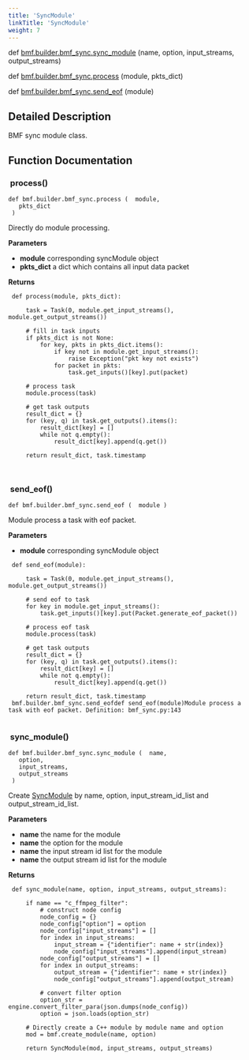 ```yaml
---
title: 'SyncModule'
linkTitle: 'SyncModule'
weight: 7
---
```


[//]: <> (REF_MD: group__syncMd.html)


def   [bmf.builder.bmf_sync.sync_module](#sync_module) (name, option, input_streams, output_streams)
 
 
def   [bmf.builder.bmf_sync.process](#process) (module, pkts_dict)
 
 
def   [bmf.builder.bmf_sync.send_eof](#send_eof) (module)
 
 

## Detailed Description

BMF sync module class.

## Function Documentation


###  process()

```
def bmf.builder.bmf_sync.process (  module, 
   pkts_dict 
 )   
```
Directly do module processing.

**Parameters**
 - **module** corresponding syncModule object 
 - **pkts_dict** a dict which contains all input data packet 



**Returns**




```
 def process(module, pkts_dict):
     
     task = Task(0, module.get_input_streams(), module.get_output_streams())
 
     # fill in task inputs
     if pkts_dict is not None:
         for key, pkts in pkts_dict.items():
             if key not in module.get_input_streams():
                 raise Exception("pkt key not exists")
             for packet in pkts:
                 task.get_inputs()[key].put(packet)
 
     # process task
     module.process(task)
 
     # get task outputs
     result_dict = {}
     for (key, q) in task.get_outputs().items():
         result_dict[key] = []
         while not q.empty():
             result_dict[key].append(q.get())
 
     return result_dict, task.timestamp
 
 

```

###  send_eof()

```
def bmf.builder.bmf_sync.send_eof (  module )  
```
Module process a task with eof packet.

**Parameters**
 - **module** corresponding syncModule object 




```
 def send_eof(module):
     
     task = Task(0, module.get_input_streams(), module.get_output_streams())
 
     # send eof to task
     for key in module.get_input_streams():
         task.get_inputs()[key].put(Packet.generate_eof_packet())
 
     # process eof task
     module.process(task)
 
     # get task outputs
     result_dict = {}
     for (key, q) in task.get_outputs().items():
         result_dict[key] = []
         while not q.empty():
             result_dict[key].append(q.get())
 
     return result_dict, task.timestamp
 bmf.builder.bmf_sync.send_eofdef send_eof(module)Module process a task with eof packet. Definition: bmf_sync.py:143


```

###  sync_module()

```
def bmf.builder.bmf_sync.sync_module (  name, 
   option, 
   input_streams, 
   output_streams 
 )   
```
Create  [SyncModule](http://localhost:1313/docs/bmf/api/api_in_python/syncmodule/)  by name, option, input_stream_id_list and output_stream_id_list.

**Parameters**
 - **name** the name for the module 
 - **name** the option for the module 
 - **name** the input stream id list for the module 
 - **name** the output stream id list for the module 



**Returns**



```
 def sync_module(name, option, input_streams, output_streams):
     
     if name == "c_ffmpeg_filter":
         # construct node config
         node_config = {}
         node_config["option"] = option
         node_config["input_streams"] = []
         for index in input_streams:
             input_stream = {"identifier": name + str(index)}
             node_config["input_streams"].append(input_stream)
         node_config["output_streams"] = []
         for index in output_streams:
             output_stream = {"identifier": name + str(index)}
             node_config["output_streams"].append(output_stream)
 
         # convert filter option
         option_str = engine.convert_filter_para(json.dumps(node_config))
         option = json.loads(option_str)
 
     # Directly create a C++ module by module name and option
     mod = bmf.create_module(name, option)
 
     return SyncModule(mod, input_streams, output_streams)
 
 

```
